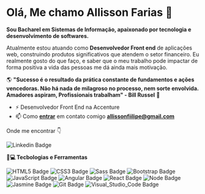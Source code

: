 # Olá, Me chamo Allisson Farias 👋

**Sou Bacharel em Sistemas de Informação, apaixonado por tecnologia e desenvolvimento de softwares.**

Atualmente estou atuando como **Desenvolvedor Front end** de aplicações web, construindo produtos significativos que atendem o setor financeiro. Eu realmente gosto do que faço, e saber que o meu trabalho pode impactar de forma positiva a vida das pessoas me dá ainda mais motivação.

   🌎 **"Sucesso é o resultado da prática constante de fundamentos e ações vencedoras. Não há nada de milagroso no processo, nem sorte envolvida. Amadores aspiram, Profissionais trabalham" - Bill Russel** 🧠


- ⚡ Desenvolvedor Front End na Accenture
- 📫 Como **[entrar](mailto:allissonfiilipe@gmail.com)** em contato comigo **[allissonfiilipe@gmail.com](mailto:allissonfiilipe@gmail.com)**


 Onde me encontrar  👇
 
![Linkedin Badge](https://img.shields.io/badge/LinkedIn-0077B5?style=for-the-badge&logo=linkedin&logoColor=white&link=https://www.linkedin.com/in/allisson-farias/)

**🚀💻 Tecbologias e Ferramentas**

![HTML5 Badge](https://img.shields.io/badge/HTML5-E34F26?style=for-the-badge&logo=html5&logoColor=white) ![CSS3 Badge](https://img.shields.io/badge/CSS3-1572B6?style=for-the-badge&logo=css3&logoColor=white) ![Sass Badge](https://img.shields.io/badge/Sass-CC6699?style=for-the-badge&logo=sass&logoColor=white) ![Bootstrap Badge](https://img.shields.io/badge/Bootstrap-563D7C?style=for-the-badge&logo=bootstrap&logoColor=white) ![JavaScript Badge](https://img.shields.io/badge/JavaScript-F7DF1E?style=for-the-badge&logo=javascript&logoColor=black) ![Angular Badge](https://img.shields.io/badge/Angular-20232A?style=for-the-badge&logo=angular&logoColor=red) ![React Badge](https://img.shields.io/badge/React-20232A?style=for-the-badge&logo=react&logoColor=61DAFB) ![Node Badge](https://img.shields.io/badge/Node.js-43853D?style=for-the-badge&logo=node.js&logoColor=white) ![Jasmine Badge](https://img.shields.io/badge/Jasmine-20232A?style=for-the-badge&logo=jasmine&logoColor=ff69b4) ![Git Badge](https://img.shields.io/badge/Git-F05032?style=for-the-badge&logo=git&logoColor=white) ![Visual_Studio_Code Badge](https://img.shields.io/badge/Visual_Studio_Code-0078D4?style=for-the-badge&logo=visual%20studio%20code&logoColor=white`)
